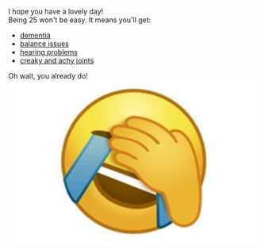 I hope you have a lovely day!<br>
Being 25 won't be easy. It means you'll get:
- [dementia](https://www.who.int/news-room/fact-sheets/detail/gambling "something you can't forget")
- [balance issues](https://my.clevelandclinic.org/health/diseases/3909-alcoholism "source of your issues")
- [hearing problems](https://www.specsavers.ie/hearing/hearing-aids "you'll need hearing aids")
- [creaky and achy joints](https://www2.hse.ie/living-well/exercise/being-active-health-condition/arthritis/ "we both know your problem")

Oh wait, you already do!
[![facepalm laugh](https://raw.githubusercontent.com/corollari/crying-laughing-facepalm-emoji/master/wechat-emoji.jpg)](/pages/surprise.html)
